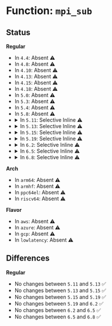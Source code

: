 # Function: <code>mpi_sub</code>

## Status
<b>Regular</b>
<ul>
<li>
In <code>4.4</code>: Absent ⚠️
</li>
<li>
In <code>4.8</code>: Absent ⚠️
</li>
<li>
In <code>4.10</code>: Absent ⚠️
</li>
<li>
In <code>4.13</code>: Absent ⚠️
</li>
<li>
In <code>4.15</code>: Absent ⚠️
</li>
<li>
In <code>4.18</code>: Absent ⚠️
</li>
<li>
In <code>5.0</code>: Absent ⚠️
</li>
<li>
In <code>5.3</code>: Absent ⚠️
</li>
<li>
In <code>5.4</code>: Absent ⚠️
</li>
<li>
In <code>5.8</code>: Absent ⚠️
</li>
<li>
<details>
<summary>In <code>5.11</code>: Selective Inline ⚠️</summary>

```c
void mpi_sub(MPI w, MPI u, MPI v);
```

**Collision:** Unique Global

**Inline:** Selective

**Transformation:** False

**Instances:**

```
In lib/mpi/mpi-add.c (ffffffff8160272b)
Location: lib/mpi/mpi-add.c:134
Inline: True
Inline callers:
  - lib/mpi/mpi-add.c:mpi_subm
Direct callers:
  - lib/mpi/ec.c:mpi_ec_curve_point
  - lib/mpi/ec.c:mpi_ec_mul_point
  - lib/mpi/ec.c:add_points_weierstrass
  - lib/mpi/ec.c:add_points_weierstrass
  - lib/mpi/ec.c:add_points_weierstrass
  - lib/mpi/ec.c:add_points_weierstrass
  - lib/mpi/ec.c:add_points_weierstrass
  - lib/mpi/ec.c:dup_point_weierstrass
  - lib/mpi/ec.c:dup_point_weierstrass
  - lib/mpi/ec.c:dup_point_weierstrass
  - lib/mpi/ec.c:dup_point_weierstrass
  - lib/mpi/mpi-mod.c:mpi_mod_barrett
  - lib/mpi/mpi-mod.c:mpi_mod_barrett
```
**Symbols:**

```
ffffffff81602920-ffffffff8160296f: mpi_sub (STB_GLOBAL)
```
</details>
</li>
<li>
<details>
<summary>In <code>5.13</code>: Selective Inline ⚠️</summary>

```c
void mpi_sub(MPI w, MPI u, MPI v);
```

**Collision:** Unique Global

**Inline:** Selective

**Transformation:** False

**Instances:**

```
In lib/mpi/mpi-add.c (ffffffff815e54bb)
Location: lib/mpi/mpi-add.c:134
Inline: True
Inline callers:
  - lib/mpi/mpi-add.c:mpi_subm
Direct callers:
  - lib/mpi/ec.c:mpi_ec_curve_point
  - lib/mpi/ec.c:mpi_ec_mul_point
  - lib/mpi/ec.c:add_points_weierstrass
  - lib/mpi/ec.c:add_points_weierstrass
  - lib/mpi/ec.c:add_points_weierstrass
  - lib/mpi/ec.c:add_points_weierstrass
  - lib/mpi/ec.c:add_points_weierstrass
  - lib/mpi/ec.c:dup_point_weierstrass
  - lib/mpi/ec.c:dup_point_weierstrass
  - lib/mpi/ec.c:dup_point_weierstrass
  - lib/mpi/ec.c:dup_point_weierstrass
  - lib/mpi/mpi-mod.c:mpi_mod_barrett
  - lib/mpi/mpi-mod.c:mpi_mod_barrett
```
**Symbols:**

```
ffffffff815e56b0-ffffffff815e56ff: mpi_sub (STB_GLOBAL)
```
</details>
</li>
<li>
<details>
<summary>In <code>5.15</code>: Selective Inline ⚠️</summary>

```c
void mpi_sub(MPI w, MPI u, MPI v);
```

**Collision:** Unique Global

**Inline:** Selective

**Transformation:** False

**Instances:**

```
In lib/mpi/mpi-add.c (ffffffff816516eb)
Location: lib/mpi/mpi-add.c:134
Inline: True
Inline callers:
  - lib/mpi/mpi-add.c:mpi_subm
Direct callers:
  - lib/mpi/ec.c:mpi_ec_curve_point
  - lib/mpi/ec.c:mpi_ec_mul_point
  - lib/mpi/ec.c:add_points_weierstrass
  - lib/mpi/ec.c:add_points_weierstrass
  - lib/mpi/ec.c:add_points_weierstrass
  - lib/mpi/ec.c:add_points_weierstrass
  - lib/mpi/ec.c:add_points_weierstrass
  - lib/mpi/ec.c:dup_point_weierstrass
  - lib/mpi/ec.c:dup_point_weierstrass
  - lib/mpi/ec.c:dup_point_weierstrass
  - lib/mpi/ec.c:dup_point_weierstrass
  - lib/mpi/mpi-mod.c:mpi_mod_barrett
  - lib/mpi/mpi-mod.c:mpi_mod_barrett
```
**Symbols:**

```
ffffffff816518e0-ffffffff8165192f: mpi_sub (STB_GLOBAL)
```
</details>
</li>
<li>
<details>
<summary>In <code>5.19</code>: Selective Inline ⚠️</summary>

```c
void mpi_sub(MPI w, MPI u, MPI v);
```

**Collision:** Unique Global

**Inline:** Selective

**Transformation:** False

**Instances:**

```
In lib/mpi/mpi-add.c (ffffffff817687bb)
Location: lib/mpi/mpi-add.c:134
Inline: True
Inline callers:
  - lib/mpi/mpi-add.c:mpi_subm
Direct callers:
  - lib/mpi/ec.c:mpi_ec_curve_point
  - lib/mpi/ec.c:mpi_ec_mul_point
  - lib/mpi/ec.c:add_points_weierstrass
  - lib/mpi/ec.c:add_points_weierstrass
  - lib/mpi/ec.c:add_points_weierstrass
  - lib/mpi/ec.c:add_points_weierstrass
  - lib/mpi/ec.c:add_points_weierstrass
  - lib/mpi/ec.c:dup_point_weierstrass
  - lib/mpi/ec.c:dup_point_weierstrass
  - lib/mpi/ec.c:dup_point_weierstrass
  - lib/mpi/ec.c:dup_point_weierstrass
  - lib/mpi/mpi-mod.c:mpi_mod_barrett
  - lib/mpi/mpi-mod.c:mpi_mod_barrett
```
**Symbols:**

```
ffffffff817689b0-ffffffff81768a05: mpi_sub (STB_GLOBAL)
```
</details>
</li>
<li>
<details>
<summary>In <code>6.2</code>: Selective Inline ⚠️</summary>

```c
void mpi_sub(MPI w, MPI u, MPI v);
```

**Collision:** Unique Global

**Inline:** Selective

**Transformation:** False

**Instances:**

```
In lib/mpi/mpi-add.c (ffffffff81897c3b)
Location: lib/mpi/mpi-add.c:134
Inline: True
Inline callers:
  - lib/mpi/mpi-add.c:mpi_subm
Direct callers:
  - crypto/rsa.c:rsa_dec
  - lib/mpi/ec.c:mpi_ec_curve_point
  - lib/mpi/ec.c:mpi_ec_mul_point
  - lib/mpi/ec.c:add_points_weierstrass
  - lib/mpi/ec.c:add_points_weierstrass
  - lib/mpi/ec.c:add_points_weierstrass
  - lib/mpi/ec.c:add_points_weierstrass
  - lib/mpi/ec.c:add_points_weierstrass
  - lib/mpi/ec.c:dup_point_weierstrass
  - lib/mpi/ec.c:dup_point_weierstrass
  - lib/mpi/ec.c:dup_point_weierstrass
  - lib/mpi/ec.c:dup_point_weierstrass
  - lib/mpi/mpi-mod.c:mpi_mod_barrett
  - lib/mpi/mpi-mod.c:mpi_mod_barrett
```
**Symbols:**

```
ffffffff81897b60-ffffffff81897bb5: mpi_sub (STB_GLOBAL)
```
</details>
</li>
<li>
<details>
<summary>In <code>6.5</code>: Selective Inline ⚠️</summary>

```c
void mpi_sub(MPI w, MPI u, MPI v);
```

**Collision:** Unique Global

**Inline:** Selective

**Transformation:** False

**Instances:**

```
In lib/mpi/mpi-add.c (ffffffff818da15b)
Location: lib/mpi/mpi-add.c:134
Inline: True
Inline callers:
  - lib/mpi/mpi-add.c:mpi_subm
Direct callers:
  - crypto/rsa.c:rsa_dec
  - lib/mpi/ec.c:mpi_ec_curve_point
  - lib/mpi/ec.c:mpi_ec_mul_point
  - lib/mpi/ec.c:add_points_weierstrass
  - lib/mpi/ec.c:add_points_weierstrass
  - lib/mpi/ec.c:add_points_weierstrass
  - lib/mpi/ec.c:add_points_weierstrass
  - lib/mpi/ec.c:add_points_weierstrass
  - lib/mpi/ec.c:dup_point_weierstrass
  - lib/mpi/ec.c:dup_point_weierstrass
  - lib/mpi/ec.c:dup_point_weierstrass
  - lib/mpi/ec.c:dup_point_weierstrass
  - lib/mpi/mpi-mod.c:mpi_mod_barrett
  - lib/mpi/mpi-mod.c:mpi_mod_barrett
```
**Symbols:**

```
ffffffff818da080-ffffffff818da0d5: mpi_sub (STB_GLOBAL)
```
</details>
</li>
<li>
<details>
<summary>In <code>6.8</code>: Selective Inline ⚠️</summary>

```c
void mpi_sub(MPI w, MPI u, MPI v);
```

**Collision:** Unique Global

**Inline:** Selective

**Transformation:** False

**Instances:**

```
In lib/crypto/mpi/mpi-add.c (ffffffff81870cbb)
Location: lib/crypto/mpi/mpi-add.c:134
Inline: True
Inline callers:
  - lib/crypto/mpi/mpi-add.c:mpi_subm
Direct callers:
  - crypto/rsa.c:rsa_dec
  - lib/crypto/mpi/ec.c:mpi_ec_curve_point
  - lib/crypto/mpi/ec.c:mpi_ec_mul_point
  - lib/crypto/mpi/ec.c:add_points_weierstrass
  - lib/crypto/mpi/ec.c:add_points_weierstrass
  - lib/crypto/mpi/ec.c:add_points_weierstrass
  - lib/crypto/mpi/ec.c:add_points_weierstrass
  - lib/crypto/mpi/ec.c:add_points_weierstrass
  - lib/crypto/mpi/ec.c:dup_point_weierstrass
  - lib/crypto/mpi/ec.c:dup_point_weierstrass
  - lib/crypto/mpi/ec.c:dup_point_weierstrass
  - lib/crypto/mpi/ec.c:dup_point_weierstrass
  - lib/crypto/mpi/mpi-mod.c:mpi_mod_barrett
  - lib/crypto/mpi/mpi-mod.c:mpi_mod_barrett
```
**Symbols:**

```
ffffffff81870be0-ffffffff81870c35: mpi_sub (STB_GLOBAL)
```
</details>
</li>
</ul>
<b>Arch</b>
<ul>
<li>
In <code>arm64</code>: Absent ⚠️
</li>
<li>
In <code>armhf</code>: Absent ⚠️
</li>
<li>
In <code>ppc64el</code>: Absent ⚠️
</li>
<li>
In <code>riscv64</code>: Absent ⚠️
</li>
</ul>
<b>Flavor</b>
<ul>
<li>
In <code>aws</code>: Absent ⚠️
</li>
<li>
In <code>azure</code>: Absent ⚠️
</li>
<li>
In <code>gcp</code>: Absent ⚠️
</li>
<li>
In <code>lowlatency</code>: Absent ⚠️
</li>
</ul>

## Differences
<b>Regular</b>
<ul>
<li>
No changes between <code>5.11</code> and <code>5.13</code> ✅
</li>
<li>
No changes between <code>5.13</code> and <code>5.15</code> ✅
</li>
<li>
No changes between <code>5.15</code> and <code>5.19</code> ✅
</li>
<li>
No changes between <code>5.19</code> and <code>6.2</code> ✅
</li>
<li>
No changes between <code>6.2</code> and <code>6.5</code> ✅
</li>
<li>
No changes between <code>6.5</code> and <code>6.8</code> ✅
</li>
</ul>
